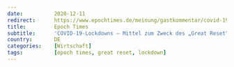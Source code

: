 ```yaml
---
date:          2020-12-11
redirect:      https://www.epochtimes.de/meinung/gastkommentar/covid-19-lockdowns-mittel-zum-zweck-des-great-reset-der-grossen-transformation-der-welt-a3395004.html
title:         Epoch Times
subtitle:      'COVID-19-Lockdowns – Mittel zum Zweck des „Great Reset"'
country:       DE
categories:    [Wirtschaft]
tags:          [epoch times, great reset, lockdown]
---
```

